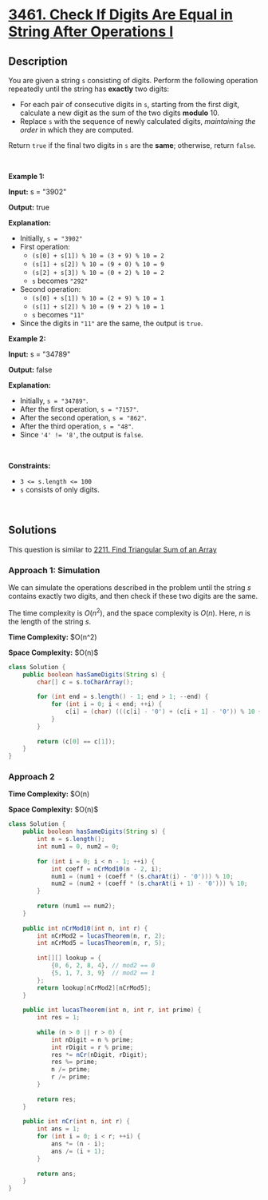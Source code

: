 <!-- problem:start -->

# [3461. Check If Digits Are Equal in String After Operations I](https://leetcode.com/problems/check-if-digits-are-equal-in-string-after-operations-i)

## Description

<!-- description:start -->

<p>You are given a string <code>s</code> consisting of digits. Perform the following operation repeatedly until the string has <strong>exactly</strong> two digits:</p>

<ul>
    <li>For each pair of consecutive digits in <code>s</code>, starting from the first digit, calculate a new digit as the sum of the two digits <strong>modulo</strong> 10.</li>
    <li>Replace <code>s</code> with the sequence of newly calculated digits, <em>maintaining the order</em> in which they are computed.</li>
</ul>

<p>Return <code>true</code> if the final two digits in <code>s</code> are the <strong>same</strong>; otherwise, return <code>false</code>.</p>
<p>&nbsp;</p>

<p><strong class="example">Example 1:</strong></p>
<div class="example-block">
<p><strong>Input:</strong> <span class="example-io">s = &quot;3902&quot;</span></p>
<p><strong>Output:</strong> <span class="example-io">true</span></p>
<p><strong>Explanation:</strong></p>
<ul>
    <li>Initially, <code>s = &quot;3902&quot;</code></li>
    <li>First operation:
    <ul>
        <li><code>(s[0] + s[1]) % 10 = (3 + 9) % 10 = 2</code></li>
        <li><code>(s[1] + s[2]) % 10 = (9 + 0) % 10 = 9</code></li>
        <li><code>(s[2] + s[3]) % 10 = (0 + 2) % 10 = 2</code></li>
        <li><code>s</code> becomes <code>&quot;292&quot;</code></li>
    </ul>
    </li>
    <li>Second operation:
    <ul>
        <li><code>(s[0] + s[1]) % 10 = (2 + 9) % 10 = 1</code></li>
        <li><code>(s[1] + s[2]) % 10 = (9 + 2) % 10 = 1</code></li>
        <li><code>s</code> becomes <code>&quot;11&quot;</code></li>
    </ul>
    </li>
    <li>Since the digits in <code>&quot;11&quot;</code> are the same, the output is <code>true</code>.</li>
</ul>
</div>

<p><strong class="example">Example 2:</strong></p>
<div class="example-block">
<p><strong>Input:</strong> <span class="example-io">s = &quot;34789&quot;</span></p>
<p><strong>Output:</strong> <span class="example-io">false</span></p>
<p><strong>Explanation:</strong></p>
<ul>
    <li>Initially, <code>s = &quot;34789&quot;</code>.</li>
    <li>After the first operation, <code>s = &quot;7157&quot;</code>.</li>
    <li>After the second operation, <code>s = &quot;862&quot;</code>.</li>
    <li>After the third operation, <code>s = &quot;48&quot;</code>.</li>
    <li>Since <code>&#39;4&#39; != &#39;8&#39;</code>, the output is <code>false</code>.</li>
</ul>
</div>
<p>&nbsp;</p>

<p><strong>Constraints:</strong></p>
<ul>
    <li><code>3 &lt;= s.length &lt;= 100</code></li>
    <li><code>s</code> consists of only digits.</li>
</ul>
<p>&nbsp;</p>

<!-- description:end -->

## Solutions

This question is similar to [2211. Find Triangular Sum of an Array](https://leetcode.com/problems/find-triangular-sum-of-an-array/description/)

<!-- solution:start -->

### **Approach 1: Simulation**

We can simulate the operations described in the problem until the string $s$ contains exactly two digits, and then check if these two digits are the same.

The time complexity is $O(n^2)$, and the space complexity is $O(n)$. Here, $n$ is the length of the string $s$.

<p><strong>Time Complexity:</strong> $O(n^2)</p>
<p><strong>Space Complexity:</strong> $O(n)$</p>

<!-- tabs:start -->

```java
class Solution {
    public boolean hasSameDigits(String s) {
        char[] c = s.toCharArray();
        
        for (int end = s.length() - 1; end > 1; --end) {
            for (int i = 0; i < end; ++i) {
                c[i] = (char) (((c[i] - '0') + (c[i + 1] - '0')) % 10 + '0');
            }
        }
        
        return (c[0] == c[1]);
    }
}
```

<!-- tabs:end -->

<!-- solution:end -->

<!-- solution:start -->

### **Approach 2**

<p><strong>Time Complexity:</strong> $O(n)</p>
<p><strong>Space Complexity:</strong> $O(n)$</p>

<!-- tabs:start -->

```java
class Solution {
    public boolean hasSameDigits(String s) {
        int n = s.length();
        int num1 = 0, num2 = 0;
        
        for (int i = 0; i < n - 1; ++i) {
            int coeff = nCrMod10(n - 2, i);
            num1 = (num1 + (coeff * (s.charAt(i) - '0'))) % 10;
            num2 = (num2 + (coeff * (s.charAt(i + 1) - '0'))) % 10;
        }
        
        return (num1 == num2);
    }
    
    public int nCrMod10(int n, int r) {
        int nCrMod2 = lucasTheorem(n, r, 2);
        int nCrMod5 = lucasTheorem(n, r, 5);
        
        int[][] lookup = {
            {0, 6, 2, 8, 4}, // mod2 == 0
            {5, 1, 7, 3, 9}  // mod2 == 1
        };
        return lookup[nCrMod2][nCrMod5];
    }
    
    public int lucasTheorem(int n, int r, int prime) {
        int res = 1;
        
        while (n > 0 || r > 0) {
            int nDigit = n % prime;
            int rDigit = r % prime;
            res *= nCr(nDigit, rDigit);
            res %= prime;
            n /= prime;
            r /= prime;
        }
        
        return res;
    }
    
    public int nCr(int n, int r) {
        int ans = 1;
        for (int i = 0; i < r; ++i) {
            ans *= (n - i);
            ans /= (i + 1);
        }
        
        return ans;
    }
}
```

<!-- tabs:end -->

<!-- solution:end -->

<!-- problem:end -->
